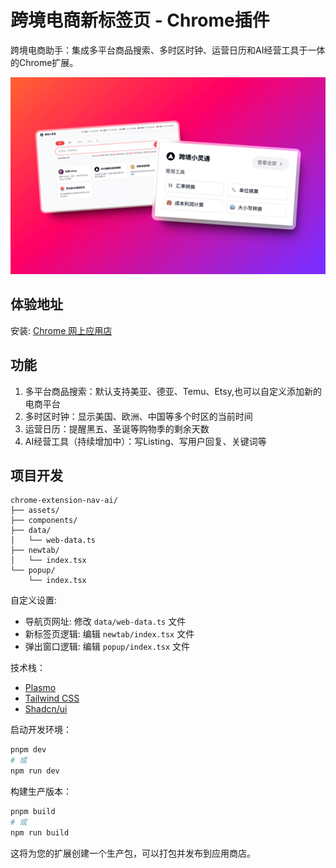# 跨境电商新标签页 - Chrome插件

跨境电商助手：集成多平台商品搜索、多时区时钟、运营日历和AI经营工具于一体的Chrome扩展。

![产品截图](https://github.com/fansize/chrome-extension-nav-ai/blob/main/assets/images/cover.png)

## 体验地址

安装: [Chrome 网上应用店](https://chrome.google.com/webstore/detail/egealhlklgiidiljapmclnccfakpmbfa)

## 功能

1. 多平台商品搜索：默认支持美亚、德亚、Temu、Etsy,也可以自定义添加新的电商平台
2. 多时区时钟：显示美国、欧洲、中国等多个时区的当前时间
3. 运营日历：提醒黑五、圣诞等购物季的剩余天数
4. AI经营工具（持续增加中）：写Listing、写用户回复、关键词等

## 项目开发

```
chrome-extension-nav-ai/
├── assets/
├── components/
├── data/
│   └── web-data.ts
├── newtab/
│   └── index.tsx
└── popup/
    └── index.tsx
```

自定义设置:

- 导航页网址: 修改 `data/web-data.ts` 文件
- 新标签页逻辑: 编辑 `newtab/index.tsx` 文件
- 弹出窗口逻辑: 编辑 `popup/index.tsx` 文件

技术栈：

- [Plasmo](https://docs.plasmo.com/)
- [Tailwind CSS](https://tailwindcss.com/)
- [Shadcn/ui](https://ui.shadcn.com/)

启动开发环境：

```bash
pnpm dev
# 或
npm run dev
```

构建生产版本：

```bash
pnpm build
# 或
npm run build
```

这将为您的扩展创建一个生产包，可以打包并发布到应用商店。
